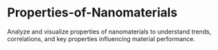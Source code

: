 # Properties-of-Nanomaterials
Analyze and visualize properties of nanomaterials to understand trends, correlations, and key properties influencing material performance.
